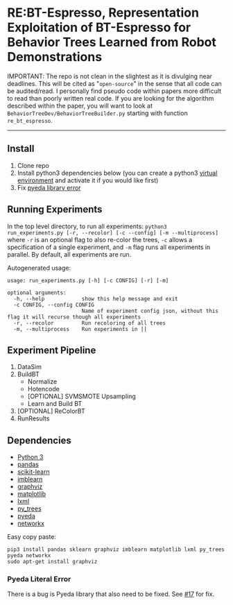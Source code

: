 # RE:BT-Espresso, Representation Exploitation of BT-Espresso for Behavior Trees Learned from Robot Demonstrations 

IMPORTANT: The repo is not clean in the slightest as it is divulging near deadlines. This will be cited as "`open-source`" in the sense that all code can be audited/read. I personally find pseudo code within papers more difficult to read than poorly written real code. If you are looking for the algorithm described within the paper, you will want to look at `BehaviorTreeDev/BehaviorTreeBuilder.py` starting with function `re_bt_espresso`.

---
## Install
1. Clone repo
2. Install python3 dependencies below (you can create a  python3 [virtual environment](https://docs.python.org/3/library/venv.html) and activate it if you would like first)
3. Fix [pyeda library error](#pyeda-literal-error)

## Running Experiments
In the top level directory, to run all experiments:
`python3 run_experiments.py [-r, --recolor] [-c --config] [-m --multiprocess]`
where `-r` is an optional flag to also re-color the trees, `-c` allows a specification of a single experiment, and `-m` flag runs all experiments in parallel. By default, all experiments are run.

Autogenerated usage:
```
usage: run_experiments.py [-h] [-c CONFIG] [-r] [-m]

optional arguments:
  -h, --help            show this help message and exit
  -c CONFIG, --config CONFIG
                        Name of experiment config json, without this flag it will recurse though all experiments
  -r, --recolor         Run recoloring of all trees
  -m, --multiprocess    Run experiments in ||
```

## Experiment Pipeline
1. DataSim
2. BuildBT
    * Normalize
    * Hotencode
    * [OPTIONAL] SVMSMOTE Upsampling
    * Learn and Build BT
3. [OPTIONAL] ReColorBT
4. RunResults


## Dependencies

- [Python 3](https://www.python.org/downloads/)
- [pandas](https://pandas.pydata.org/pandas-docs/stable/index.html) 
- [scikit-learn](https://scikit-learn.org/stable/index.html)
- [imblearn](https://imbalanced-learn.readthedocs.io/en/stable/index.html)
- [graphviz](https://graphviz.readthedocs.io/en/stable/index.html)
- [matplotlib](https://matplotlib.org/) 
- [lxml](https://lxml.de/)
- [py_trees](https://py-trees.readthedocs.io/en/devel/)
- [pyeda](https://pypi.org/project/pyeda/)
- [networkx](https://networkx.org/)

Easy copy paste:
```
pip3 install pandas sklearn graphviz imblearn matplotlib lxml py_trees pyeda networkx
sudo apt-get install graphviz
```

### Pyeda Literal Error
There is a bug is Pyeda library that also need to be fixed. See [#17](https://github.com/interaction-lab/BTFromSARDemostration/issues/17) for fix.



